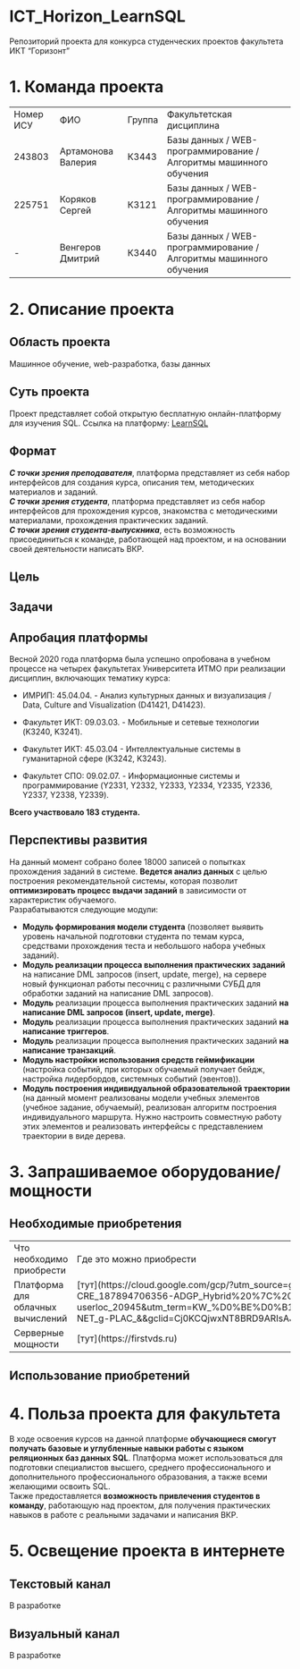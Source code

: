 # ICT_Horizon_LearnSQL
Репозиторий проекта для конкурса студенческих проектов факультета ИКТ “Горизонт”
# 1. Команда проекта
<table width='80%'>
  <tr>
    <td> Номер ИСУ </td>
    <td> ФИО </td>
    <td> Группа </td>
    <td> Факультетская дисциплина </td>
  </tr>
  <tr>
    <td> 243803 </td>
    <td> Артамонова Валерия </td>
    <td> К3443 </td>
    <td> Базы данных / WEB-программирование / Алгоритмы машинного обучения </td>
  </tr>
  <tr>
    <td> 225751 </td>
    <td> Коряков Сергей </td>
    <td> К3121 </td>
    <td> Базы данных / WEB-программирование / Алгоритмы машинного обучения </td>
  </tr>
  <tr>
    <td> - </td>
    <td> Венгеров Дмитрий </td>
    <td> К3440 </td>
    <td> Базы данных / WEB-программирование / Алгоритмы машинного обучения </td>
  </tr>
</table>

# 2. Описание проекта
## Область проекта
Машинное обучение, web-разработка, базы данных
## Суть проекта
Проект представляет собой открытую бесплатную онлайн-платформу для изучения SQL.
Ссылка на платформу: [LearnSQL](http://learnsql.ru/)
## Формат
***С точки зрения преподавателя***, платформа представляет из себя набор интерфейсов для создания курса, описания тем, методических материалов и заданий.<br>
***С точки зрения студента***, платформа представляет из себя набор интерфейсов для прохождения курсов, знакомства с методическими материалами, прохождения практических заданий.<br>
***С точки зрения студента-выпускника***, есть возможность присоединиться к команде, работающей над проектом, и на основании своей деятельности написать ВКР.
## Цель
## Задачи
## Апробация платформы
Весной 2020 года платформа была успешно опробована в учебном процессе на четырех факультетах Университета ИТМО при реализации дисциплин, включающих тематику курса:<br>
- ИМРИП: 45.04.04. - Анализ культурных данных и визуализация / Data, Culture and Visualization (D41421, D41423).<br>

- Факультет ИКТ: 09.03.03. - Мобильные и сетевые технологии (K3240, K3241).<br>

- Факультет ИКТ: 45.03.04 - Интеллектуальные системы в гуманитарной сфере (K3242, K3243).<br>

- Факультет СПО: 09.02.07. - Информационные системы и программирование (Y2331, Y2332, Y2333, Y2334, Y2335, Y2336, Y2337, Y2338, Y2339).<br>

**Всего участвовало 183 студента.**


## Перспективы развития
На данный момент собрано более 18000 записей о попытках прохождения заданий в системе. **Ведется анализ данных** с целью построения рекомендательной системы, которая позволит **оптимизировать процесс выдачи заданий** в зависимости от характеристик обучаемого.<br>
Разрабатываются следующие модули:<br>
- **Модуль формирования модели студента** (позволяет выявить уровень начальной подготовки студента по темам курса, средствами прохождения теста и небольшого набора учебных заданий).<br>
- **Модуль реализации процесса выполнения практических заданий** на написание DML запросов (insert, update, merge), на сервере новый функционал работы песочниц с различными СУБД для обработки заданий на написание DML запросов).<br>
- **Модуль** реализации процесса выполнения практических заданий **на написание DML запросов (insert, update, merge)**.<br>
- **Модуль** реализации процесса выполнения практических заданий **на написание триггеров**.<br>
- **Модуль** реализации процесса выполнения практических заданий **на написание транзакций**.<br>
- **Модуль настройки использования средств геймификации** (настройка событий, при которых обучаемый получает бейдж, настройка лидербордов, системных событий (эвентов)).<br>
- **Модуль построения индивидуальной образовательной траектории** (на данный момент реализованы модели учебных элементов (учебное задание, обучаемый), реализован алгоритм построения индивидуального маршрута. Нужно настроить совместную работу этих элементов и реализовать интерфейсы с представлением траектории в виде дерева.

# 3. Запрашиваемое оборудование/мощности
## Необходимые приобретения
<table width='80%'>
  <tr>
    <td> Что необходимо приобрести </td>
    <td> Где это можно приобрести </td>
  </tr>
  <tr>
    <td> Платформа для облачных вычислений </td>
    <td> [тут](https://cloud.google.com/gcp/?utm_source=google&utm_medium=cpc&utm_campaign=emea-ru-all-ru-dr-skws-all-all-trial-e-gcp-1009139&utm_content=text-ad-none-any-DEV_c-CRE_187894706356-ADGP_Hybrid%20%7C%20AW%20SEM%20%7C%20SKWS%20~%20EXA_1%3A1_RU_RU_General_Cloud_cloud%20computing-KWID_43700053286996626-kwd-21939360208-userloc_20945&utm_term=KW_%D0%BE%D0%B1%D0%BB%D0%B0%D1%87%D0%BD%D1%8B%D0%B5%20%D0%B2%D1%8B%D1%87%D0%B8%D1%81%D0%BB%D0%B5%D0%BD%D0%B8%D1%8F-NET_g-PLAC_&&gclid=Cj0KCQjwxNT8BRD9ARIsAJ8S5xZ9KHPVSIePrawo41ClbSXaMxCqGTwJWIdI7Gqc_0F7iMcaC4iIbuIaAto-EALw_wcB)</td>
  </tr>
  <tr>
    <td> Серверные мощности </td>
    <td> [тут](https://firstvds.ru)</td>
  </tr>
</table>

## Использование приобретений
# 4. Польза проекта для факультета
В ходе освоения курсов на данной платформе **обучающиеся смогут получать базовые и углубленные навыки работы с языком реляционных баз данных SQL**. Платформа может использоваться для подготовки специалистов высшего, среднего профессионального и дополнительного профессионального образования, а также всеми желающими освоить SQL.<br>
Также предоставляется **возможность привлечения студентов в команду**, работающую над проектом, для получения практических навыков в работе с реальными задачами и написания ВКР.<br>
# 5. Освещение проекта в интернете
## Текстовый канал
В разработке
## Визуальный канал
В разработке
